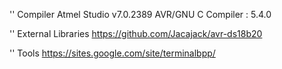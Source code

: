 

'' Compiler
Atmel Studio v7.0.2389
AVR/GNU C Compiler : 5.4.0

'' External Libraries
https://github.com/Jacajack/avr-ds18b20

'' Tools
https://sites.google.com/site/terminalbpp/